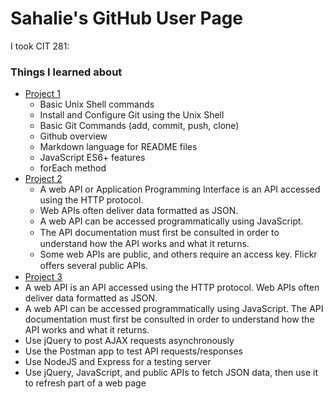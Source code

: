 # Sahalie's GitHub User Page

I took CIT 281:

### Things I learned about

- [Project 1](https://uo-cit.github.io.project-1-sahaliea)
  -  Basic Unix Shell commands
  -  Install and Configure Git using the Unix Shell
  -  Basic Git Commands (add, commit, push, clone)
  -  Github overview
  -  Markdown language for README files
  -  JavaScript ES6+ features
  -  forEach method
- [Project 2](https://uo-cit.github.io.project-2-sahaliea)
  -  A web API or Application Programming Interface is an API accessed using the HTTP protocol.
  -  Web APIs often deliver data formatted as JSON.
  -  A web API can be accessed programmatically using JavaScript.
  -  The API documentation must ﬁrst be consulted in order to understand how the API works and what it returns.
  -  Some web APIs are public, and others require an access key. Flickr oﬀers several public APIs.
- [Project 3](https://uo-cit.github.io.project-3-sahaliea)
- A web API is an API accessed using the HTTP protocol. Web APIs often deliver data formatted as JSON.
- A web API can be accessed programmatically using JavaScript. The API documentation must first be consulted in order to understand how the API works and what it returns.
- Use jQuery to post AJAX requests asynchronously
- Use the Postman app to test API requests/responses
- Use NodeJS and Express for a testing server
- Use jQuery, JavaScript, and public APIs to fetch JSON data, then use it to refresh part of a web page
